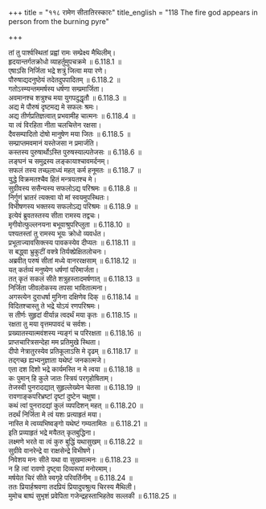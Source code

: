 +++
title = "११८ रामेण सीतातिरस्कारः"
title_english = "118 The fire god appears in person from the burning pyre"

+++


  
तां तु पार्श्वस्थितां प्रह्वां रामः सम्प्रेक्ष्य मैथिलीम्।  
हृदयान्तर्गतक्रोधो व्याहर्तुमुपचक्रमे ॥ 6.118.1 ॥   
एषाऽसि निर्जिता भद्रे शत्रुं जित्वा मया रणे।  
पौरुषाद्यदनुष्ठेयं तदेतदुपपादितम् ॥ 6.118.2 ॥   
गतोऽस्म्यन्तममर्षस्य धर्षणा सम्प्रमार्जिता।  
अवमानश्च शत्रुश्च मया युगपदुद्धृतौ ॥ 6.118.3 ॥   
अद्य मे पौरुषं दृष्टमद्य मे सफलः श्रमः।  
अद्य तीर्णप्रतिज्ञत्वात् प्रभवामीह चात्मनः ॥ 6.118.4 ॥   
या त्वं विरहिता नीता चलचित्तेन रक्षसा।  
दैवसम्पादितो दोषो मानुषेण मया जितः ॥ 6.118.5 ॥   
सम्प्राप्तमवमानं यस्तेजसा न प्रमार्जति।  
कस्तस्य पुरुषार्थोऽस्ति पुरुषस्याल्पतेजसः ॥ 6.118.6 ॥   
लङ्घनं च समुद्रस्य लङ्कायाश्चावमर्दनम्।  
सफलं तस्य तच्छ्लाध्यं महत् कर्म हनूमतः ॥ 6.118.7 ॥   
युद्धे विक्रमतश्चैव हितं मन्त्रयतश्च मे।  
सुग्रीवस्य ससैन्यस्य सफलोऽद्य परिश्रमः ॥ 6.118.8 ॥   
निर्गुणं भ्रातरं त्यक्त्वा यो मां स्वयमुपस्थितः।  
विभीषणस्य भक्तस्य सफलोऽद्य परिश्रमः ॥ 6.118.9 ॥   
इत्येवं ब्रुवतस्तस्य सीता रामस्य तद्वचः।  
मृगीवोत्फुल्लनयना बभूवाश्रुपरिप्लुता ॥ 6.118.10 ॥   
पश्यतस्तां तु रामस्य भूयः क्रोधो व्यवर्धत।  
प्रभूताज्यावसिक्त्स्य पावकस्येव दीप्यतः ॥ 6.118.11 ॥   
स बद्ध्वा भ्रुकुटीं वक्त्रे तिर्यक्प्रेक्षितलोचनः।  
अब्रवीत् परुषं सीतां मध्ये वानररक्षसाम् ॥ 6.118.12 ॥   
यत् कर्तव्यं मनुष्येण धर्षणां परिमार्जता।  
तत् कृतं सकलं सीते शत्रुहस्तादमर्षणात् ॥ 6.118.13 ॥   
निर्जिता जीवलोकस्य तपसा भावितात्मना।  
अगस्त्येन दुराधर्षा मुनिना दक्षिणेव दिक् ॥ 6.118.14 ॥   
विदितश्चास्तु ते भद्रे योऽयं रणपरिश्रमः।  
स तीर्णः सुहृदां वीर्यान्न त्वदर्थं मया कृतः ॥ 6.118.15 ॥   
रक्षता तु मया वृत्तमपावदं च सर्वशः।  
प्रख्यातस्यात्मवंशस्य न्यङ्गं च परिरक्षता ॥ 6.118.16 ॥   
प्राप्तचारित्रसन्देहा मम प्रतिमुखे स्थिता।  
दीपो नेत्रातुरस्येव प्रतिकूलाऽसि मे दृढम् ॥ 6.118.17 ॥   
तद्गच्छ ह्यभ्यनुज्ञाता यथेष्टं जनकात्मजे।  
एता दश दिशो भद्रे कार्यमस्ति न मे त्वया ॥ 6.118.18 ॥   
कः पुमान् हि कुले जातः स्त्रियं परगृहोषिताम्।  
तेजस्वी पुनरादद्यात् सुहृल्लेख्येन चेतसा ॥ 6.118.19 ॥   
रावणाङ्कपरिभ्रष्टां दृष्टां दुष्टेन चक्षुषा।  
कथं त्वां पुनरादद्यां कुलं व्यपदिशन् महत् ॥ 6.118.20 ॥   
तदर्थं निर्जिता मे त्वं यशः प्रत्याहृतं मया।  
नास्ति मे त्वय्यभिष्वङ्गो यथेष्टं गम्यतामितः ॥ 6.118.21 ॥   
इति प्रव्याहृतं भद्रे मयैतत् कृतबुद्धिना।  
लक्ष्मणे भरते वा त्वं कुरु बुद्धिं यथासुखम् ॥ 6.118.22 ॥   
सुग्रीवे वानरेन्द्रे वा राक्षसेन्द्रे विभीषणे।  
निवेशय मनः सीते यथा वा सुखमात्मनः ॥ 6.118.23 ॥   
न हि त्वां रावणो दृष्ट्वा दिव्यरूपां मनोरमाम्।  
मर्षयेत चिरं सीते स्वगृहे परिवर्तिनीम् ॥ 6.118.24 ॥   
ततः प्रियार्हश्रवणा तदप्रियं प्रियादुपश्रुत्य चिरस्य मैथिली।  
मुमोच बाष्पं सुभृशं प्रवेपिता गजेन्द्रहस्ताभिहतेव सल्लकी ॥ 6.118.25 ॥   

